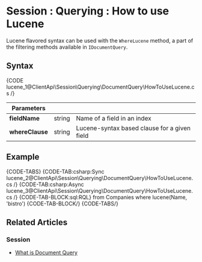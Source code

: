 # Session : Querying : How to use Lucene

Lucene flavored syntax can be used with the `WhereLucene` method, a part of the filtering methods available in `IDocumentQuery`.

## Syntax

{CODE lucene_1@ClientApi\Session\Querying\DocumentQuery\HowToUseLucene.cs /}

| Parameters | | |
| ------------- | ------------- | ----- |
| **fieldName** | string | Name of a field in an index |
| **whereClause** | string | Lucene-syntax based clause for a given field |

## Example

{CODE-TABS}
{CODE-TAB:csharp:Sync lucene_2@ClientApi\Session\Querying\DocumentQuery\HowToUseLucene.cs /}
{CODE-TAB:csharp:Async lucene_3@ClientApi\Session\Querying\DocumentQuery\HowToUseLucene.cs /}
{CODE-TAB-BLOCK:sql:RQL}
from Companies 
where lucene(Name, 'bistro')
{CODE-TAB-BLOCK/}
{CODE-TABS/}

## Related Articles

### Session

- [What is Document Query](../../../../client-api/session/querying/document-query/what-is-document-query)
